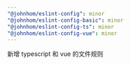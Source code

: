 ```yaml
---
"@johnhom/eslint-config": minor
"@johnhom/eslint-config-basic": minor
"@johnhom/eslint-config-ts": minor
"@johnhom/eslint-config-vue": minor
---
```


新增 typescript 和 vue 的文件规则
